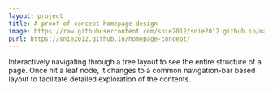 ```yaml
---
layout: project
title: A proof of concept homepage design
image: https://raw.githubusercontent.com/snie2012/snie2012.github.io/master/images/projects/homepage-design.png
purl: https://snie2012.github.io/homepage-concept/
---
```


Interactively navigating through a tree layout to see the entire structure of a page. Once hit a leaf node, it changes to a common navigation-bar based layout to facilitate detailed exploration of the contents.